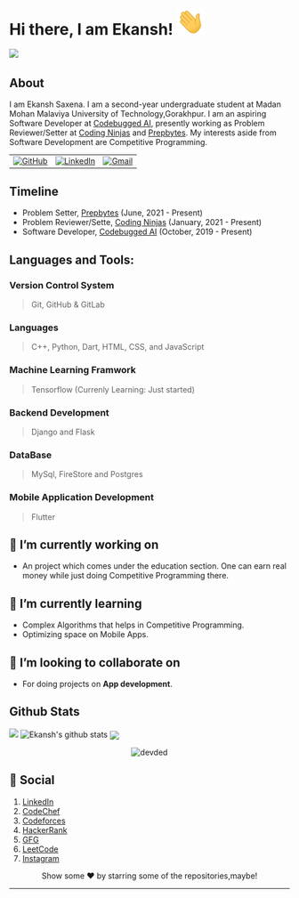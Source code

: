 # Hi there, I am Ekansh! <img src="https://raw.githubusercontent.com/ABSphreak/ABSphreak/master/gifs/Hi.gif" width="50px">

![](https://activity-graph.herokuapp.com/graph?username=ekanshsaxena&theme=react-dark&hide_border=true&area=true)

## About

I am Ekansh Saxena. I am a second-year undergraduate student at Madan Mohan Malaviya University of Technology,Gorakhpur. I am an aspiring Software Developer at [Codebugged AI](https://codebugged.com/), presently working as Problem Reviewer/Setter at [Coding Ninjas](https://www.codingninjas.com/) and [Prepbytes](https://www.prepbytes.com/). My interests aside from Software Development are Competitive Programming.

<table>
  <tr>
      <td><a href="https://github.com/ekanshsaxena"><img src="https://img.shields.io/github/followers/ekanshsaxena.svg?label=GitHub&style=social" alt="GitHub"></a></td>
    <td><a href="https://www.linkedin.com/in/ekansh-saxena-a9b163197/"><img src="https://img.shields.io/badge/LinkedIn--_.svg?style=social&logo=linkedin" alt="LinkedIn"></a></td>
    <td><a href="mailto:esaxena9927@gmail.com"><img src="https://img.shields.io/badge/Gmail--_.svg?style=social&logo=gmail" alt="Gmail"></a></td>
  </tr>
</table>

## Timeline

- Problem Setter, [Prepbytes](https://www.prepbytes.com/) (June, 2021 - Present)
- Problem Reviewer/Sette, [Coding Ninjas](https://www.codingninjas.com/) (January, 2021 - Present)
- Software Developer, [Codebugged AI](https://codebugged.com/) (October, 2019 - Present)

## Languages and Tools: 

### Version Control System
>Git, GitHub & GitLab

### Languages
>C++, Python, Dart, HTML, CSS, and JavaScript

### Machine Learning Framwork
>Tensorflow (Currenly Learning: Just started)

### Backend Development
> Django and Flask

### DataBase
> MySql, FireStore and Postgres
<!-- 
### Cloud
>Digital Ocean(Currenly Learning: Just started) -->

### Mobile Application Development
>Flutter


## 🔭 I’m currently working on
* An project which comes under the education section. One can earn real money while just doing Competitive Programming there.

## 🌱 I’m currently learning
* Complex Algorithms that helps in Competitive Programming.
* Optimizing space on Mobile Apps.

## 👯 I’m looking to collaborate on

* For doing projects on **App development**.

## Github Stats

<img src="https://github-readme-streak-stats.herokuapp.com/?user=ekanshsaxena">

<img src="https://github-readme-stats.vercel.app/api?username=ekanshsaxena&count_private=true&show_icons=true&theme=light" alt="Ekansh's github stats"/>

<img align="center" src="https://github-readme-stats.vercel.app/api/top-langs/?username=ekanshsaxena&layout=compact&theme=light"/>


<br>
<p align="center"> <img src="https://komarev.com/ghpvc/?username=ekanshsaxena&style=plastic" alt="devded" /> </p>

## 👨 Social

1. [LinkedIn](https://www.linkedin.com/in/ekansh-saxena-a9b163197/)
2. [CodeChef](https://www.codechef.com/users/ekansh9927)
3. [Codeforces](http://codeforces.com/profile/ekansh9927)
4. [HackerRank](https://www.hackerrank.com/Kevin7733)
5. [GFG](https://auth.geeksforgeeks.org/user/ekansh9927)
6. [LeetCode](https://leetcode.com/ekansh9927/)
7. [Instagram](https://www.instagram.com/ekansh9927/)

<div align="center">
  
Show some ❤️ by starring some of the repositories,maybe!
  

<!-- <p align="center">
  </a>
  <a href="https://www.buymeacoffee.com/ekansh9927" target="_blank">
      <img width="18%" alt="Buy me a coffee" src="https://raw.githubusercontent.com/onimur/.github/master/.resources/support-buy-coffee.png"/>
  </a>
</p> -->

---

</div>
